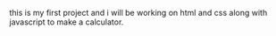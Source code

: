 this is my first project and i will be working on html and css along with javascript to make a calculator.
